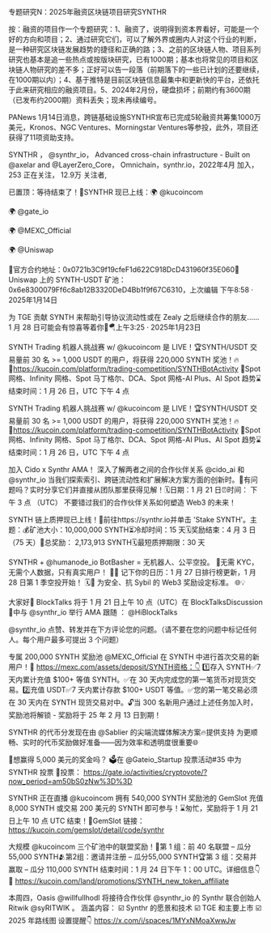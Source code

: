 专题研究N：2025年融资区块链项目研究SYNTHR

按：融资的项目作一个专题研究：1、融资了，说明得到资本界看好，可能是一个好的方向和项目；2、通过研究它们，可以了解外界或圈内人对这个行业的判断，是一种研究区块链发展趋势的捷径和正确的路；3、之前的区块链人物、项目系列研究也基本是追一些热点或按版块研究，已有1000期；基本也将常见的项目和区块链人物研究的差不多；正好可以告一段落（前期落下的一些已计划的还要继续，在1000期以内）；4、基于推特是目前区块链信息最集中和更新快的平台，还依托于此来研究相应的融资项目。5、2024年2月份，硬盘损坏；前期约有3600期（已发布约2000期）资料丢失；现未再续编号。

PANews 1月14日消息，跨链基础设施SYNTHR宣布已完成5轮融资共筹集1000万美元，Kronos、NGC Ventures、Morningstar Ventures等参投，此外，项目还获得了11项资助支持。

SYNTHR
，
@synthr_io，
Advanced cross-chain infrastructure - Built on 
@axelar
 and 
@LayerZero_Core，
Omnichain，synthr.io，2022年4月 加入，
253 正在关注，
12.9万 关注者,

已置顶：等待结束了！🚀SYNTHR 现已上线：🌍 
@kucoincom
 
🌍 
@gate_io
 
🌍 
@MEXC_Official
 
🌍 
@Uniswap
 

📜官方合约地址：0x0721b3C9f19cfeF1d622C918DcD431960f35E060🦄Uniswap 上的 SYNTH-USDT 矿池：0x6e8300079Ff6c8ab12B3320DeD4Bb1f9f67C6310，上次编辑
下午8:58 · 2025年1月14日

为 TGE 贡献 SYNTH 来帮助引导协议流动性或在 Zealy 之后继续合作的朋友......
1 月 28 日可能会有惊喜等着你🎁🪂上午3:25 · 2025年1月23日

SYNTH Trading 机器人挑战赛 w/
@kucoincom
是 LIVE！🏆SYNTH/USDT 交易量前 30 名 >= 1,000 USDT 的用户，将获得 220,000 SYNTH 奖池！🔥
🔗https://kucoin.com/platform/trading-competition/SYNTHBotActivity
🤖Spot 网格、Infinity 网格、Spot 马丁格尔、DCA、Spot 网格-AI Plus、AI Spot 趋势⌛️结束时间：1 月 26 日，UTC 下午 4 点

SYNTH Trading 机器人挑战赛 w/
@kucoincom
是 LIVE！🏆SYNTH/USDT 交易量前 30 名 >= 1,000 USDT 的用户，将获得 220,000 SYNTH 奖池！🔥
🔗https://kucoin.com/platform/trading-competition/SYNTHBotActivity
🤖Spot 网格、Infinity 网格、Spot 马丁格尔、DCA、Spot 网格-AI Plus、AI Spot 趋势⌛️结束时间：1 月 26 日，UTC 下午 4 点

加入 Cido x Synthr AMA！
深入了解两者之间的合作伙伴关系
@cido_ai
和
@synthr_io
当我们探索索引、跨链流动性和扩展解决方案方面的创新时。💬有问题吗？实时分享它们并直接从团队那里获得见解！🗓日期：1 月 21 日⏰时间： 下午 3 点 （UTC）
不要错过我们的合作伙伴关系如何塑造 Web3 的未来！

SYNTH 链上质押现已上线！🎉前往https://synthr.io并单击 'Stake SYNTH'。主题：💰矿池大小：10,000,000 SYNTH⏳冷却时间：15 天🗓️奖励结束：4 月 3 日（75 天）🎁总奖励： 2,173,913 SYNTH🗓️最短质押期限：30 天

SYNTHR + 
@humanode_io
 BotBasher = 无机器人、公平空投。 🎉无需 KYC，无需个人数据，只有真实用户！ 🚫🤖
记下你的日历：1 月 27 日排行榜更新，1 月 28 日第 1 季空投开始！ 🗓️🎁
为安全、抗 Sybil 的 Web3 奖励设定标准。 🌐💡

大家好🎉
BlockTalks 将于 1 月 21 日上午 10 点（UTC）在 BlockTalksDiscussion 💬中与
@synthr_io
举行 AMA
跟随 ：
@HiBlockTalks

@synthr_io
点赞、转发并在下方评论您的问题。（请不要在您的问题中标记任何人。每个用户最多可提出 3 个问题）

专属 200,000 SYNTH 奖励池
@MEXC_Official
在 SYNTH 中进行首次交易的新用户！🔗 https://mexc.com/assets/deposit/SYNTH资格：👇
1️⃣存入 SYNTH✅7 天内累计充值 $100+ 等值 SYNTH。✅在 30 天内完成您的第一笔货币对现货交易。2️⃣充值 USDT✅7 天内累计存款 $100+ USDT 等值。✅您的第一笔交易必须在 30 天内在 SYNTH 现货交易对中。🔓当 300 名新用户通过上述任务加入时，奖励池将解锁 - 奖励将于 25 年 2 月 13 日到期！

SYNTHR 的代币分发现在由
@Sablier
的尖端流媒体解决方案🔥提供支持
为更顺畅、实时的代币奖励做好准备——因为效率和透明度很重要🌐

🤑想赢得 5,000 美元的奖金吗？
🗳️在
@Gateio_Startup
投票活动#35 中为 SYNTHR 投票
🔗投票： https://gate.io/activities/cryptovote/?now_period=am50bS0zNw%3D%3D

SYNTHR 正在直播
@kucoincom
拥有 540,000 SYNTH 奖励池的 GemSlot
充值 8,000 SYNTH 或交易 200 美元的 SYNTH 即可参与！⌛️匆忙，奖励将于 1 月 21 日上午 10 点 UTC 结束！🔗GemSlot 链接：https://kucoin.com/gemslot/detail/code/synthr 

大规模
@kucoincom
三个矿池中的联盟奖励！💎第 1 组：前 40 名联盟 – 瓜分 55,000 SYNTH🫂第2组：邀请并注册 – 瓜分55,000 SYNTH🏆第 3 组：交易并赢取 – 瓜分 110,000 SYNTH
结束时间：1 月 24 日下午 1：00 UTC。详细信息👇
🔗 https://kucoin.com/land/promotions/SYNTH_new_token_affiliate

本周四，Oasis 
@willfullhodl
将接待合作伙伴
@synthr_io
的 Synthr 联合创始人 Ritwik 
@syRITWIK
 。
涵盖内容：
☑️ Synthr 的愿景和技术
☑️ TGE 和主要上市
☑️ 2025 年路线图
设置提醒👇
https://x.com/i/spaces/1MYxNMoaXwwJw
